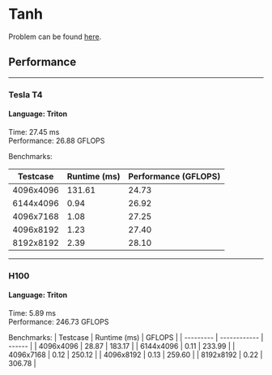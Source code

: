# Tanh

Problem can be found [here](https://tensara.org/problems/tanh).

## Performance

---
### Tesla T4

#### Language: Triton
Time: 27.45 ms\
Performance: 26.88 GFLOPS

Benchmarks:

| Testcase  | Runtime (ms) | Performance (GFLOPS) |
| --------- | ------------ | -------------------- |
| 4096x4096 | 131.61       | 24.73                |
| 6144x4096 | 0.94         | 26.92                |
| 4096x7168 | 1.08         | 27.25                |
| 4096x8192 | 1.23         | 27.40                |
| 8192x8192 | 2.39         | 28.10                |
---

### H100

#### Language: Triton
Time: 5.89 ms\
Performance: 246.73 GFLOPS

Benchmarks:
| Testcase  | Runtime (ms) | GFLOPS |
| --------- | ------------ | ------ |
| 4096x4096 | 28.87        | 183.17 |
| 6144x4096 | 0.11         | 233.99 |
| 4096x7168 | 0.12         | 250.12 |
| 4096x8192 | 0.13         | 259.60 |
| 8192x8192 | 0.22         | 306.78 |
